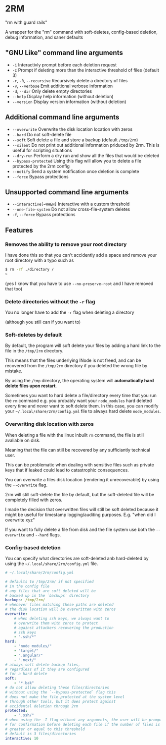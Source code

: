 # 2RM

"rm with guard rails"

A wrapper for the "rm" command with soft-deletes, config-based deletion, debug information, and saner defaults

## "GNU Like" command line arguments

- `-i` Interactivly prompt before each deletion request
- `-I` Prompt if deleting more than the interactive threshold of files (default 3)
- `-r`, `-R`, `--recursive` Recursively delete a directory of files
- `-v`, `--verbose` Emit additional verbose information
- `-d`, `--dir` Only delete empty directories
- `--help` Display help information (without deletion)
- `--version` Display version information (without deletion)

## Additional command line arguments

- `--overwrite` Overwrite the disk location location with zeros
- `--hard` Do not soft-delete file
- `--soft` Soft delete a file and store a backup (default `/tmp/2rm`)
- `--silent` Do not print out additional information priduced by 2rm. This is useful for scripting situations
- `--dry-run` Perform a dry run and show all the files that would be deleted
- `--bypass-protected` Using this flag will allow you to delete a file protected by the 2rm config
- `--notify` Send a system notification once deletion is complete
- `--force` Bypass protections

## Unsupported command line arguments

- `--interactive[=WHEN]` Interactive with a custom threshold
- `--one-file-system` Do not allow cross-file-system deletes
- `-f`, `--force` Bypass protections

## Features

### Removes the ability to remove your root directory

I have done this so that you can't accidently add a space and remove your root directory with a typo such as

```sh
$ rm -rf ./directory /
>
```

(yes I know that you have to use `--no-preserve-root` and I have removed that too)

### Delete directories without the `-r` flag

You no longer have to add the `-r` flag when deleting a directory

(although you still can if you want to)

### Soft-deletes by default

By default, the program will soft delete your files by adding a hard link to the file in the `/tmp/2rm` directory.

This means that the files underlying INode is not freed, and can be recovered from the `/tmp/2rm` directory if you deleted the wrong file by mistake.

By using the `/tmp` directory, the operating system will **automatically hard delete files upon restart**.

Sometimes you want to hard delete a file/directory every time that you run the `rm` command e.g. you probably want your `node_modules` hard deleted every time and never want to soft delete them.
In this case, you can modify your `~/.local/share/2rm/config.yml` file to always hard delete `node_modules`.

### Overwriting disk location with zeros

When deleting a file with the linux inbuilt `rm` command, the file is still avaliable on disk.

Meaning that the file can still be recovered by any sufficiantly technical user.

This can be problematic when dealing with sensitive files such as private keys that if leaked could lead to catastrophic consequences.

You can overwrite a files disk location (rendering it unrecoverable) by using the `--overwrite` flag.

2rm will still soft-delete the file by default, but the soft-deleted file will be completely filled with zeros.

I made the decision that overwritten files will still be soft deleted because it might be useful for timestamp logging/auditing purposes.
E.g. "when did I overwrite xyz"

If you want to fully delete a file from disk and the file system use both the `--overwrite` and `--hard` flags.

### Config-based deletion

You can specify what directories are soft-deleted anb hard-deleted by using the `~/.local/share/2rm/config.yml` file.

```yml
# ~/.local/share/2rm/config.yml

# defaults to /tmp/2rm/ if not specified
# in the config file
# any files that are soft deleted will be
# backed up in the `backups` directory
backups: /tmp/2rm/
# whenever files matching these paths are deleted
# the disk location will be overwritten with zeros
overwrite:
    # when deleting ssh keys, we always want to 
    # overwrite them with zeros to protect
    # against attackers recovering the production
    # ssh keys
    - ".ssh/*"
hard:
    - "node_modules/"
    - "target/"
    - ".angular/"
    - ".next/"
# always soft delete backup files, 
# regardless of it they are configured
# for a hard delete
soft:
    - "*.bak"
# do not allow deleting these files/directories
# without using the `--bypass-protected` flag this
# does not make the file protected at the system level
# through other tools, but it does protect against
# accidental deletion through 2rm
protected:
    - ".ssh/"
# when using the -I flag without any arguments, the user will be prompted
# for confirmation before deleting each file if the number of files is
# greater or equal to this threshold
# default is 3 files/directories
interactive: 10
```

